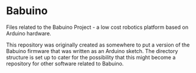 Babuino
=======
Files related to the Babuino Project - a low cost robotics platform based on 
Arduino hardware.

This repository was originally created as somewhere to put a version of the 
Babuino firmware that was written as an Arduino sketch. The directory structure
is set up to cater for the possibility that this might become a repository for
other software related to Babuino.
